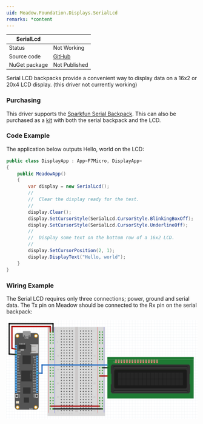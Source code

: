 ```yaml
---
uid: Meadow.Foundation.Displays.SerialLcd
remarks: *content
---
```


| SerialLcd     |             |
|---------------|-------------|
| Status        | Not Working |
| Source code   | [GitHub](https://github.com/WildernessLabs/Meadow.Foundation/tree/master/Source/Meadow.Foundation.Peripherals/Displays.SerialLcd/Driver/Displays.SerialLcd) |
| NuGet package | Not Published |

Serial LCD backpacks provide a convenient way to display data on a 16x2 or 20x4 LCD display. (this driver not currently working)

### Purchasing

This driver supports the [Sparkfun Serial Backpack](https://www.sparkfun.com/products/retired/258). This can also be purchased as a [kit](https://www.sparkfun.com/products/10097) with both the serial backpack and the LCD.

### Code Example

The application below outputs Hello, world on the LCD:

```csharp
public class DisplayApp : App<F7Micro, DisplayApp>
{
    public MeadowApp()
    {
        var display = new SerialLcd();
        //
        //  Clear the display ready for the test.
        //
        display.Clear();
        display.SetCursorStyle(SerialLcd.CursorStyle.BlinkingBoxOff);
        display.SetCursorStyle(SerialLcd.CursorStyle.UnderlineOff);
        //
        //  Display some text on the bottom row of a 16x2 LCD.
        //
        display.SetCursorPosition(2, 1);
        display.DisplayText("Hello, world");
    }
}
```

### Wiring Example

The Serial LCD requires only three connections; power, ground and serial data. The Tx pin on Meadow should be connected to the Rx pin on the serial backpack:

![](../../API_Assets/Meadow.Foundation.Displays.SerialLcd/SerialLcd.svg)